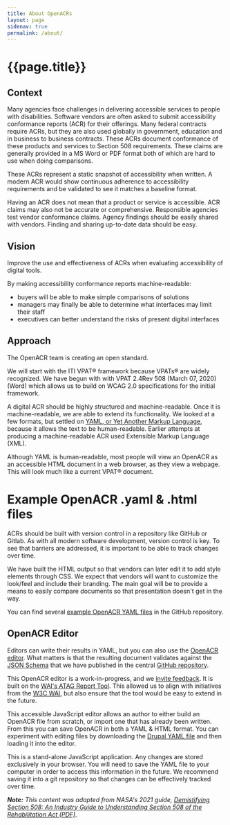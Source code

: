```yaml
---
title: About OpenACRs
layout: page
sidenav: true
permalink: /about/
---
```


# **{{page.title}}**

## Context

Many agencies face challenges in delivering accessible services to people with disabilities. Software vendors are often asked to submit accessibility conformance reports (ACR) for their offerings. Many federal contracts require ACRs, but they are also used globally in government, education and in business to business contracts. These ACRs document conformance of these products and services to Section 508 requirements. These claims are generally provided in a MS Word or PDF format both of which are hard to use when doing comparisons.

These ACRs represent a static snapshot of accessibility when written. A modern ACR would show continuous adherence to accessibility requirements and be validated to see it matches a baseline format.

Having an ACR does not mean that a product or service is accessible. ACR claims may also not be accurate or comprehensive. Responsible agencies test vendor conformance claims. Agency findings should be easily shared with vendors. Finding and sharing up-to-date data should be easy.

## Vision

Improve the use and effectiveness of ACRs when evaluating accessibility of digital tools.

By making accessibility conformance reports machine-readable:

- buyers will be able to make simple comparisons of solutions
- managers may finally be able to determine what interfaces may limit their staff
- executives can better understand the risks of present digital interfaces

## Approach

The OpenACR team is creating an open standard.

We will start with the ITI VPAT® framework because VPATs® are widely recognized. We have begun with with VPAT 2.4Rev 508 (March 07, 2020) (Word) which allows us to build on WCAG 2.0 specifications for the initial framework.

A digital ACR should be highly structured and machine-readable. Once it is machine-readable, we are able to extend its functionality. We looked at a few formats, but settled on [YAML, or Yet Another Markup Language](https://en.wikipedia.org/wiki/YAML), because it allows the text to be human-readable. Earlier attempts at producing a machine-readable ACR used Extensible Markup Language (XML).

Although YAML is human-readable, most people will view an OpenACR as an accessible HTML document in a web browser, as they view a webpage. This will look much like a current VPAT® document.

# Example OpenACR .yaml & .html files

ACRs should be built with version control in a repository like GitHub or Gitlab. As with all modern software development, version control is key. To see that barriers are addressed, it is important to be able to track changes over time.

We have built the HTML output so that vendors can later edit it to add style elements through CSS. We expect that vendors will want to customize the look/feel and include their branding. The main goal will be to provide a means to easily compare documents so that presentation doesn't get in the way.

You can find several [example OpenACR YAML files](https://github.com/GSA/openacr/blob/main/openacr/) in the GitHub repository.

## OpenACR Editor

Editors can write their results in YAML, but you can also use the [OpenACR editor](https://gsa.github.io/openacr-editor/). What matters is that the resulting document validates against the [JSON Schema](https://github.com/GSA/openacr/tree/main/schema) that we have published in the central [GitHub repository](https://github.com/GSA/openacr/).

This OpenACR editor is a work-in-progress, and we [invite feedback](https://github.com/GSA/openacr/issues). It is built on the [WAI's ATAG Report Tool](https://wai-atag-report-tool.netlify.app/). This allowed us to align with initiatives from the [W3C WAI](https://www.w3.org/WAI/), but also ensure that the tool would be easy to extend in the future.

This accessible JavaScript editor allows an author to either build an OpenACR file from scratch, or import one that has already been written. From this you can save OpenACR in both a YAML & HTML format. You can experiment with editing files by downloading the [Drupal YAML file](https://github.com/GSA/openacr/blob/main/openacr/drupal-9.yaml) and then loading it into the editor.

This is a stand-alone JavaScript application. Any changes are stored exclusively in your browser. You will need to save the YAML file to your computer in order to access this information in the future. We recommend saving it into a git repository so that changes can be effectively tracked over time.

_**Note:** This content was adapted from NASA's 2021 guide, [Demistifying Section 508: An Industry Guide to Understanding Section 508 of the Rehabilitation Act (PDF)](https://sewp.nasa.gov/documents/Section_508_Guide_111821.pdf)._
